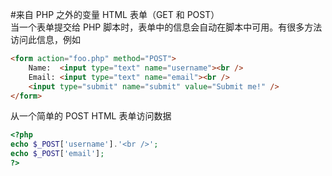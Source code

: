 #来自 PHP 之外的变量
HTML 表单（GET 和 POST）          
当一个表单提交给 PHP 脚本时，表单中的信息会自动在脚本中可用。有很多方法访问此信息，例如
```html
<form action="foo.php" method="POST">
    Name:  <input type="text" name="username"><br />
    Email: <input type="text" name="email"><br />
    <input type="submit" name="submit" value="Submit me!" />
</form>
```
从一个简单的 POST HTML 表单访问数据
```php
<?php
echo $_POST['username'].'<br />';
echo $_POST['email'];
?>
```
